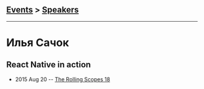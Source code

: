 ## [Events](../README.md) > [Speakers](../speakers.md)
---

# Илья Сачок

## React Native in action
- 2015 Aug 20 -- [The Rolling Scopes 18](https://www.youtube.com/watch?v=WqBer-xgBI0)    
